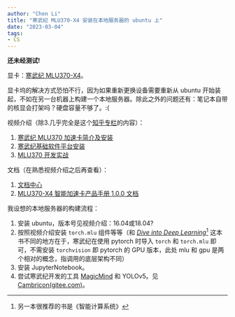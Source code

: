 ```yaml
---
author: "Chen Li"
title: "寒武纪 MLU370-X4 安装在本地服务器的 ubuntu 上"
date: "2023-03-04"
tags: 
- CS
---
```


__还未经测试!__

显卡：[寒武纪 MLU370-X4](https://www.cambricon.com/index.php?m=content&c=index&a=lists&catid=371)。

显卡坞的解决方式恐怕不行，因为如果重新更换设备需要重新从 ubuntu 开始装起，不如在另一台机器上构建一个本地服务器。除此之外的问题还有：笔记本自带的核显会打架吗？硬盘容量不够了。:(
 
视频介绍（除3.几乎完全是这个[知乎专栏](https://zhuanlan.zhihu.com/p/591827529)的内容）：

1. [寒武纪 MLU370 加速卡简介及安装](https://www.bilibili.com/video/BV1Be4y1o7Jx/)
2. [寒武纪基础软件平台安装](https://www.bilibili.com/video/BV11G411G7ne/)
3. [MLU370 开发实战](https://space.bilibili.com/503203932/channel/seriesdetail?sid=2724298)

文档（在熟悉视频介绍之后再查看）：

1. [文档中心](https://developer.cambricon.com/index/document/index/classid/3.html)
2. [MLU370-X4 智能加速卡产品手册 1.0.0 文档](https://www.cambricon.com/docs/product_docs/mlu370_x4/1.0.0/index.html)

我设想的本地服务器的构建流程：

1. 安装 ubuntu，版本号见视频介绍：16.04或18.04?
2. 按照视频介绍安装 `torch.mlu` 组件等等（和 [_Dive into Deep Learning_](https://zh.d2l.ai/)[^1] 这本书不同的地方在于，寒武纪在使用 pytorch 时导入 `torch` 和 `torch.mlu` 即可，不需安装 `torchvision` 即 pytorch 的 GPU 版本，此处 mlu 和 gpu 是两个相对的概念，指调用的底层架构不同）
3. 安装 JupyterNotebook。
4. 尝试寒武纪开发的工具 [MagicMind](https://www.cambricon.com/docs/sdk_1.10.0/magicmind_1.1.0/user_guide/index.html) 和 YOLOv5。见 [Cambricon(gitee.com)](https://gitee.com/cambricon)。

[^1]: 另一本很推荐的书是《智能计算系统》
